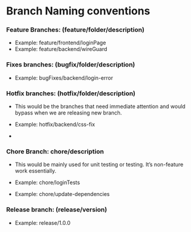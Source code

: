 # Branch Naming conventions

### Feature Branches: (feature/folder/description)

- Example: feature/frontend/loginPage
- Example: feature/backend/wireGuard

### Fixes branches: (bugfix/folder/description)

- Example: bugFixes/backend/login-error

### Hotfix branches: (hotfix/folder/description)

- This would be the branches that need immediate attention and would bypass when we are releasing new branch. 

- Example: hotfix/backend/css-fix
- 
### Chore Branch: chore/description

- This would be mainly used for unit testing or testing. It’s non-feature work essentially. 

- Example: chore/loginTests
- Example: chore/update-dependencies

### Release branch: (release/version)

- Example: release/1.0.0
